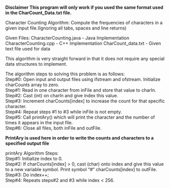 **Disclaimer
This program will only work if you used the same format used in the CharCount_Data.txt file.**

Character Counting Algorithm:
Compute the frequencies of characters in a given input file.(Ignoring all tabs, spaces and line returns)

Given Files:
CharacterCounting.java - Java Implementation
CharacterCounting.cpp - C++ Implementation
CharCount_data.txt - Given text file used for data

This algorithm is very straight forward in that it does not require any special data structures to implement.

The algorithm steps to solving this problem is as follows:  
Step#0: Open input and output files using ifstream and ofstream. Initialize charCounts array to zero.  
Step#1: Read in one character from inFile and store that value to charIn.  
Step#2: Cast (int) on charIn and give index this value.  
Step#3: Increment charCounts[index] to increase the count for that specific character.  
Step#4: Repeat steps #1 to #3 while inFile is not empty.  
Step#5: Call printAry() which will print the character and the number of times it appears in the input file.  
Step#6: Close all files, both inFile and outFile.  

**PrintAry is used here in order to write the counts and characters to a specified output file**  

printAry Algorithm Steps:  
Step#1: Initialize index to 0.  
Step#2: If charCounts[index] > 0, cast (char) onto index and give this value to a new variable symbol. Print symbol “#” charCounts[index] to outFile.  
Step#3: Do index++;  
Step#4: Repeats steps#2 and #3 while index < 256.  

